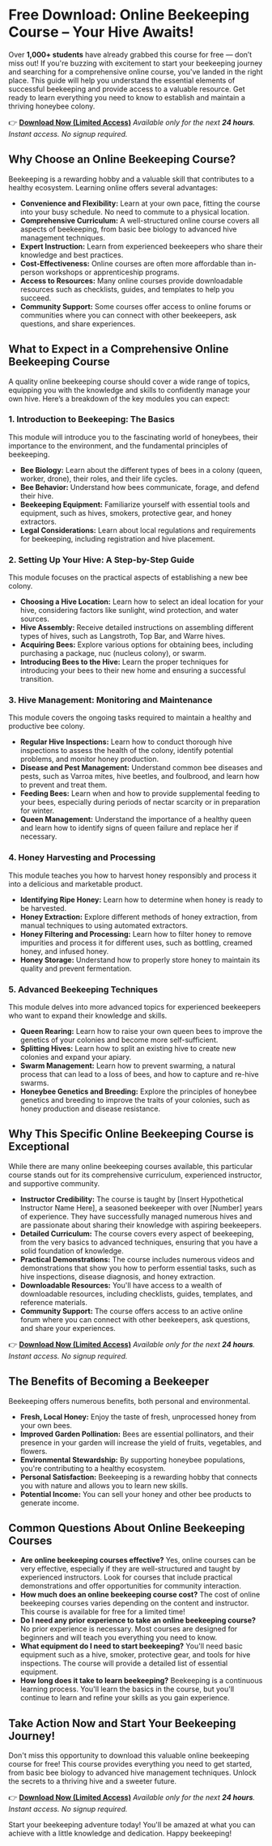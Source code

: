 # Free Download: Online Beekeeping Course – Your Hive Awaits!

Over **1,000+ students** have already grabbed this course for free — don’t miss out! If you're buzzing with excitement to start your beekeeping journey and searching for a comprehensive online course, you've landed in the right place. This guide will help you understand the essential elements of successful beekeeping and provide access to a valuable resource. Get ready to learn everything you need to know to establish and maintain a thriving honeybee colony.

👉 [**Download Now (Limited Access)**](https://udemywork.com/online-beekeeping-course)
_Available only for the next **24 hours**. Instant access. No signup required._

## Why Choose an Online Beekeeping Course?

Beekeeping is a rewarding hobby and a valuable skill that contributes to a healthy ecosystem.  Learning online offers several advantages:

*   **Convenience and Flexibility:** Learn at your own pace, fitting the course into your busy schedule. No need to commute to a physical location.
*   **Comprehensive Curriculum:**  A well-structured online course covers all aspects of beekeeping, from basic bee biology to advanced hive management techniques.
*   **Expert Instruction:** Learn from experienced beekeepers who share their knowledge and best practices.
*   **Cost-Effectiveness:** Online courses are often more affordable than in-person workshops or apprenticeship programs.
*   **Access to Resources:**  Many online courses provide downloadable resources such as checklists, guides, and templates to help you succeed.
*   **Community Support:** Some courses offer access to online forums or communities where you can connect with other beekeepers, ask questions, and share experiences.

## What to Expect in a Comprehensive Online Beekeeping Course

A quality online beekeeping course should cover a wide range of topics, equipping you with the knowledge and skills to confidently manage your own hive. Here’s a breakdown of the key modules you can expect:

### 1. Introduction to Beekeeping: The Basics

This module will introduce you to the fascinating world of honeybees, their importance to the environment, and the fundamental principles of beekeeping.

*   **Bee Biology:** Learn about the different types of bees in a colony (queen, worker, drone), their roles, and their life cycles.
*   **Bee Behavior:** Understand how bees communicate, forage, and defend their hive.
*   **Beekeeping Equipment:** Familiarize yourself with essential tools and equipment, such as hives, smokers, protective gear, and honey extractors.
*   **Legal Considerations:** Learn about local regulations and requirements for beekeeping, including registration and hive placement.

### 2. Setting Up Your Hive: A Step-by-Step Guide

This module focuses on the practical aspects of establishing a new bee colony.

*   **Choosing a Hive Location:**  Learn how to select an ideal location for your hive, considering factors like sunlight, wind protection, and water sources.
*   **Hive Assembly:**  Receive detailed instructions on assembling different types of hives, such as Langstroth, Top Bar, and Warre hives.
*   **Acquiring Bees:**  Explore various options for obtaining bees, including purchasing a package, nuc (nucleus colony), or swarm.
*   **Introducing Bees to the Hive:** Learn the proper techniques for introducing your bees to their new home and ensuring a successful transition.

### 3. Hive Management: Monitoring and Maintenance

This module covers the ongoing tasks required to maintain a healthy and productive bee colony.

*   **Regular Hive Inspections:** Learn how to conduct thorough hive inspections to assess the health of the colony, identify potential problems, and monitor honey production.
*   **Disease and Pest Management:**  Understand common bee diseases and pests, such as Varroa mites, hive beetles, and foulbrood, and learn how to prevent and treat them.
*   **Feeding Bees:**  Learn when and how to provide supplemental feeding to your bees, especially during periods of nectar scarcity or in preparation for winter.
*   **Queen Management:**  Understand the importance of a healthy queen and learn how to identify signs of queen failure and replace her if necessary.

### 4. Honey Harvesting and Processing

This module teaches you how to harvest honey responsibly and process it into a delicious and marketable product.

*   **Identifying Ripe Honey:**  Learn how to determine when honey is ready to be harvested.
*   **Honey Extraction:**  Explore different methods of honey extraction, from manual techniques to using automated extractors.
*   **Honey Filtering and Processing:**  Learn how to filter honey to remove impurities and process it for different uses, such as bottling, creamed honey, and infused honey.
*   **Honey Storage:**  Understand how to properly store honey to maintain its quality and prevent fermentation.

### 5. Advanced Beekeeping Techniques

This module delves into more advanced topics for experienced beekeepers who want to expand their knowledge and skills.

*   **Queen Rearing:**  Learn how to raise your own queen bees to improve the genetics of your colonies and become more self-sufficient.
*   **Splitting Hives:**  Learn how to split an existing hive to create new colonies and expand your apiary.
*   **Swarm Management:**  Learn how to prevent swarming, a natural process that can lead to a loss of bees, and how to capture and re-hive swarms.
*   **Honeybee Genetics and Breeding:**  Explore the principles of honeybee genetics and breeding to improve the traits of your colonies, such as honey production and disease resistance.

## Why This Specific Online Beekeeping Course is Exceptional

While there are many online beekeeping courses available, this particular course stands out for its comprehensive curriculum, experienced instructor, and supportive community.

*   **Instructor Credibility:** The course is taught by [Insert Hypothetical Instructor Name Here], a seasoned beekeeper with over [Number] years of experience. They have successfully managed numerous hives and are passionate about sharing their knowledge with aspiring beekeepers.
*   **Detailed Curriculum:** The course covers every aspect of beekeeping, from the very basics to advanced techniques, ensuring that you have a solid foundation of knowledge.
*   **Practical Demonstrations:** The course includes numerous videos and demonstrations that show you how to perform essential tasks, such as hive inspections, disease diagnosis, and honey extraction.
*   **Downloadable Resources:** You'll have access to a wealth of downloadable resources, including checklists, guides, templates, and reference materials.
*   **Community Support:** The course offers access to an active online forum where you can connect with other beekeepers, ask questions, and share your experiences.

👉 [**Download Now (Limited Access)**](https://udemywork.com/online-beekeeping-course)
_Available only for the next **24 hours**. Instant access. No signup required._

## The Benefits of Becoming a Beekeeper

Beekeeping offers numerous benefits, both personal and environmental.

*   **Fresh, Local Honey:** Enjoy the taste of fresh, unprocessed honey from your own bees.
*   **Improved Garden Pollination:** Bees are essential pollinators, and their presence in your garden will increase the yield of fruits, vegetables, and flowers.
*   **Environmental Stewardship:** By supporting honeybee populations, you're contributing to a healthy ecosystem.
*   **Personal Satisfaction:** Beekeeping is a rewarding hobby that connects you with nature and allows you to learn new skills.
*   **Potential Income:**  You can sell your honey and other bee products to generate income.

## Common Questions About Online Beekeeping Courses

*   **Are online beekeeping courses effective?** Yes, online courses can be very effective, especially if they are well-structured and taught by experienced instructors. Look for courses that include practical demonstrations and offer opportunities for community interaction.
*   **How much does an online beekeeping course cost?** The cost of online beekeeping courses varies depending on the content and instructor. This course is available for free for a limited time!
*   **Do I need any prior experience to take an online beekeeping course?** No prior experience is necessary. Most courses are designed for beginners and will teach you everything you need to know.
*   **What equipment do I need to start beekeeping?** You'll need basic equipment such as a hive, smoker, protective gear, and tools for hive inspections. The course will provide a detailed list of essential equipment.
*   **How long does it take to learn beekeeping?** Beekeeping is a continuous learning process. You'll learn the basics in the course, but you'll continue to learn and refine your skills as you gain experience.

## Take Action Now and Start Your Beekeeping Journey!

Don't miss this opportunity to download this valuable online beekeeping course for free! This course provides everything you need to get started, from basic bee biology to advanced hive management techniques.  Unlock the secrets to a thriving hive and a sweeter future.

👉 [**Download Now (Limited Access)**](https://udemywork.com/online-beekeeping-course)
_Available only for the next **24 hours**. Instant access. No signup required._

Start your beekeeping adventure today! You'll be amazed at what you can achieve with a little knowledge and dedication. Happy beekeeping!
